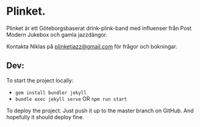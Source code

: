 # Plinket.
Plinket är ett Göteborgsbaserat drink-plink-band med influenser från Post Modern Jukebox och gamla jazzdängor.

Kontakta Niklas på [plinketjazz@gmail.com](mailto:plinketjazz@gmail.com) för frågor och bokningar.


## Dev:
To start the project locally:
* `gem install bundler jekyll`
* `bundle exec jekyll serve` OR `npm run start`

To deploy the project. Just push it up to the master branch on GitHub. And hopefully it should deploy fine.

